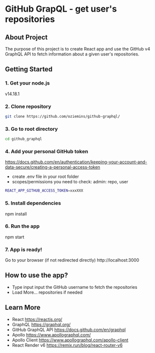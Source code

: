 # GitHub GrapQL - get user's repositories

## About Project

The purpose of this project is to create React app and use the GitHub v4 GraphQL API to fetch information about a given user's repositories.

## Getting Started

### 1. Get your node.js

v14.18.1

### 2. Clone repository

```sh
git clone https://github.com/oziemins/github-graphql/
```

### 3. Go to root directory
```sh
cd github_graphql
```
### 4. Add your personal GitHub token
https://docs.github.com/en/authentication/keeping-your-account-and-data-secure/creating-a-personal-access-token

- create .env file in your root folder
- scopes/permissions you need to check: admin: repo, user

```sh
REACT_APP_GITHUB_ACCESS_TOKEN=xxxXXX
```

### 5. Install dependencies

npm install

### 6. Run the app

npm start

### 7. App is ready!
Go to your browser (if not redirected directly) http://localhost:3000

## How to use the app?
- Type input input the GitHub username to fetch the repositories
- Load More... repositories if needed

## Learn More

 - React https://reactjs.org/
 - GraphQL https://graphql.org/
 - GitHub GraphQL API https://docs.github.com/en/graphql
 - Apollo https://www.apollographql.com/
 - Apollo Client https://www.apollographql.com/apollo-client
 - React Render v6 https://remix.run/blog/react-router-v6


